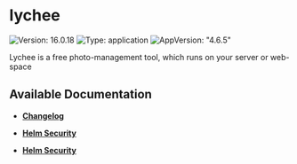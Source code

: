 # lychee

![Version: 16.0.18](https://img.shields.io/badge/Version-16.0.18-informational?style=flat-square) ![Type: application](https://img.shields.io/badge/Type-application-informational?style=flat-square) ![AppVersion: "4.6.5"](https://img.shields.io/badge/AppVersion-"4.6.5"-informational?style=flat-square)

Lychee is a free photo-management tool, which runs on your server or web-space

## Available Documentation

- [**Changelog**](CHANGELOG)

- [**Helm Security**](container-security)

- [**Helm Security**](helm-security)

